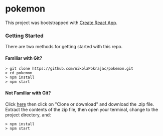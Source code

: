 # pokemon

This project was bootstrapped with [Create React App](https://github.com/facebook/create-react-app).

### Getting Started

There are two methods for getting started with this repo.

#### Familiar with Git?

```
> git clone https://github.com/nikolaPokrajac/pokemon.git
> cd pokemon
> npm install
> npm start
```

#### Not Familiar with Git?

Click [here](https://github.com/nikolaPokrajac/pokemon.git) then click on "Clone or download" and download the .zip file. Extract the contents of the zip file, then open your terminal, change to the project directory, and:

```
> npm install
> npm start
```

